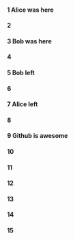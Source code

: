 #### 1 Alice was here
#### 2
#### 3 Bob was here
#### 4
#### 5 Bob left
#### 6
#### 7 Alice left
#### 8
#### 9 Github is awesome 
#### 10
#### 11
#### 12
#### 13
#### 14
#### 15